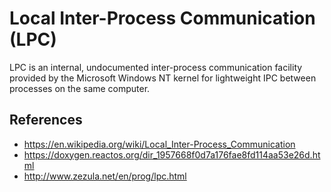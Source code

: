# Local Inter-Process Communication (LPC)

LPC is an internal, undocumented inter-process communication facility
provided by the Microsoft Windows NT kernel for lightweight IPC between
processes on the same computer.

## References
- https://en.wikipedia.org/wiki/Local_Inter-Process_Communication
- https://doxygen.reactos.org/dir_1957668f0d7a176fae8fd114aa53e26d.html
- http://www.zezula.net/en/prog/lpc.html
